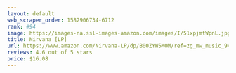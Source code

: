 ```yaml
---
layout: default 
﻿web_scraper_order: 1582906734-6712
rank: #94
image: https://images-na.ssl-images-amazon.com/images/I/51xpjmtWpnL.jpg
title: Nirvana [LP]
url: https://www.amazon.com/Nirvana-LP/dp/B00ZYW5M0M/ref=zg_mw_music_94?_encoding=UTF8&psc=1&refRID=X8V12YXMQG7N6EH1X8Q3
reviews: 4.6 out of 5 stars
price: $16.08 
---
```

